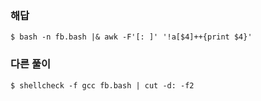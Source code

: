 ### 해답
```
$ bash -n fb.bash |& awk -F'[: ]' '!a[$4]++{print $4}'
```
### 다른 풀이
```
$ shellcheck -f gcc fb.bash | cut -d: -f2
```
